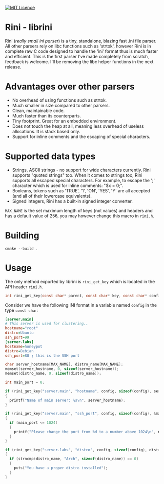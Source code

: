 [![MIT Licence](https://badges.frapsoft.com/os/mit/mit.svg?v=103)](https://opensource.org/licenses/mit-license.php)

# Rini - librini
Rini (*really small ini parser*) is a tiny, standalone, blazing fast .ini file parser. All other parsers rely on libc functions such as 'strtok', however Rini is in complete raw C code designed to handle the 'ini' format thus is much faster and efficient. This is the first parser I've made completely from scratch, feedback is welcome. I'll be removing the libc helper functions in the next release.

# Advantages over other parsers
- No overhead of using functions such as strtok.
- Much smaller in size compared to other parsers.
- Clean, maintainable code.
- Much faster than its counterparts.
- Tiny footprint. Great for an embedded environment.
- Does not touch the heap at all, meaning less overhead of useless allocations. It is stack based only.
- Support for inline comments and the escaping of special characters.

# Supported data types
- Strings, ASCII strings - no support for wide characters currently. Rini supports "quoted strings" too. When it comes to strings too, Rini supports all escaped special characters. For example, to escape the ';' character which is used for inline comments: "$x = 0\;".
- Booleans, tokens such as 'TRUE', '1', 'ON', 'YES', 'Y' are all accepted (and all of their lowercase equivalents).
- Signed integers, Rini has a built-in signed integer converter.

`MAX_NAME` is the set maximum length of keys (not values) and headers and has a default value of 256, you may however change this macro in `rini.h`.

# Building
```
cmake --build .
```

# Usage

The only method exported by librini is `rini_get_key` which is located in the API header `rini.h`.

```C
int rini_get_key(const char* parent, const char* key, const char* config, unsigned config_size, const void* out, unsigned out_size, value_types_t type)
```

Consider we have the following INI format in a variable named `config` in the type `const char`:
```ini
[server.main]
# This server is used for clustering..
hostname="root"
distro=Ubuntu
ssh_port=99
[server.labs]
hostname=honeypot
distro=Debian
ssh_port=80 ; this is the SSH port
```

```C
char server_hostname[MAX_NAME], distro_name[MAX_NAME];
memset(server_hostname, 0, sizeof(server_hostname));
memset(distro_name, 0, sizeof(distro_name));

int main_port = 0;

if (rini_get_key("server.main", "hostname", config, sizeof(config), server_hostname, sizeof(server_hostname), STRING_VAL))
{
  printf("Name of main server: %s\n", server_hostname);
}

if (rini_get_key("server.main", "ssh_port", config, sizeof(config), &main_port, sizeof(main_port), INT_VAL))
{
  if (main_port <= 1024)
  {
    printf("Please change the port from %d to a number above 1024\n", main_port);
  }
}

if (rini_get_key("server.labs", "distro", config, sizeof(config), distro_name, sizeof(distro_name), STRING_VAL))
{
  if (strncmp(distro_name, "Arch", sizeof(distro_name)) == 0)
  {
    puts("You have a proper distro installed");
  }
}
```
